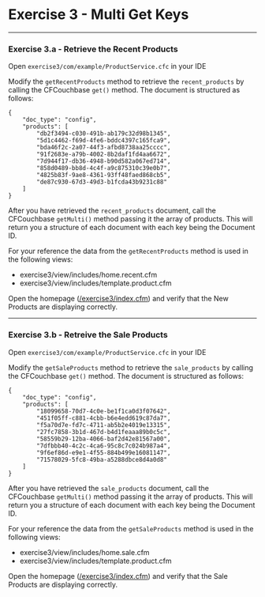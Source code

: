 # Exercise 3 - Multi Get Keys

---

### Exercise 3.a - Retrieve the Recent Products

Open `exercise3/com/example/ProductService.cfc` in your IDE

Modify the `getRecentProducts` method to retrieve the `recent_products` by calling the CFCouchbase `get()` method.  The document is structured as follows:

```
{
	"doc_type": "config",
	"products": [
		"db2f3494-c030-491b-ab179c32d98b1345",
		"5d1c4462-f69d-4fe6-bddc4397c165fca9",
		"bda46f2c-2a07-44f3-afbd8738aa25cccc",
		"91f2683e-a79b-4002-8b2daf1fd4aa6672",
		"7d944f17-db36-4948-b90d582a067ed714",
		"858d0489-bb8d-4c4f-a9c875310c39e0b7",
		"4825b83f-9ae8-4361-93ff48faed868cb5",
		"de87c930-67d3-49d3-b1fcda43b9231c88"
	]
}
```

After you have retrieved the `recent_products` document, call the CFCouchbase `getMulti()` method passing it the array of products.  This will return you a structure of each document with each key being the Document ID.

For your reference the data from the `getRecentProducts` method is used in the following views:

- exercise3/view/includes/home.recent.cfm
- exercise3/view/includes/template.product.cfm

Open the homepage ([/exercise3/index.cfm](/exercise3/index.cfm)) and verify that the New Products are displaying correctly.

---

### Exercise 3.b - Retreive the Sale Products

Open `exercise3/com/example/ProductService.cfc` in your IDE

Modify the `getSaleProducts` method to retrieve the `sale_products` by calling the CFCouchbase `get()` method.  The document is structured as follows:

```
{
	"doc_type": "config",
	"products": [
		"18099658-70d7-4c0e-be1f1ca0d3f07642",
		"451f05ff-c881-4cbb-b6e4edd619c87da7",
		"f5a70d7e-fd7c-4711-ab5b2e4019e13315",
		"27fc7858-3b1d-467d-b4d1feaaa89b0c5c",
		"58559b29-12ba-4066-baf2d42e81567a00",
		"7dfbbb40-4c2c-4ca6-95c8c7c024b987a4",
		"9f6ef86d-e9e1-4f55-884b499e16081147",
		"71578029-5fc8-49ba-a5288dbce8d4a0d8"
	]
}
```

After you have retrieved the `sale_products` document, call the CFCouchbase `getMulti()` method passing it the array of products.  This will return you a structure of each document with each key being the Document ID.

For your reference the data from the `getSaleProducts` method is used in the following views:

- exercise3/view/includes/home.sale.cfm
- exercise3/view/includes/template.product.cfm

Open the homepage ([/exercise3/index.cfm](/exercise3/index.cfm)) and verify that the Sale Products are displaying correctly.